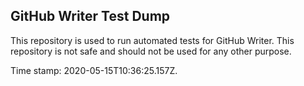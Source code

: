 ## GitHub Writer Test Dump

This repository is used to run automated tests for GitHub Writer.
This repository is not safe and should not be used for any other purpose.

Time stamp: 2020-05-15T10:36:25.157Z.
